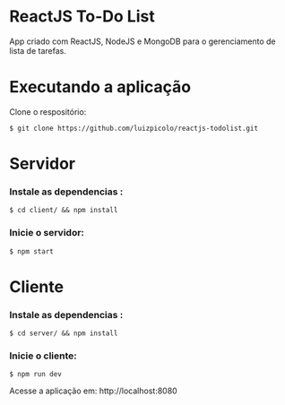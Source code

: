 # ReactJS To-Do List

App criado com ReactJS, NodeJS e MongoDB para o gerenciamento de lista de tarefas.

# Executando a aplicação

Clone o respositório:

    $ git clone https://github.com/luizpicolo/reactjs-todolist.git

# Servidor

### Instale as dependencias :

    $ cd client/ && npm install

### Inicie o servidor:

    $ npm start

# Cliente

### Instale as dependencias :

    $ cd server/ && npm install

### Inicie o cliente:

    $ npm run dev

Acesse a aplicação em: http://localhost:8080
